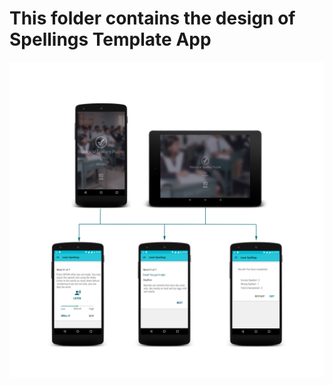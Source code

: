 # This folder contains the design of Spellings Template App
![Spellings Template App Flow](complete.png "Spellings Template App Flow")
